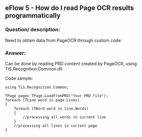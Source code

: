 ## eFlow 5 - How do I read Page OCR results programmatically ##

### Question/ description: ###
Need to obtain data from PageOCR through custom code.

### Answer: ###
Can be done by reading PRD content created by PageOCR, using TiS.Recognition.Common.dll

Code sample:

    using TiS.Recognition.Common;
    
    TPage page= TPage.LoadFromPRD("Your PRD file");
    foreach (TLine word in page.Lines)
    {
    	foreach (TWord word in line.Words)
    	{
    		//processing all words in current line
    	}
    	//processing all lines in current page
    }